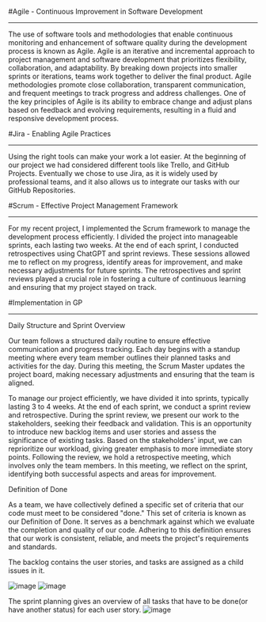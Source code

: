 #Agile - Continuous Improvement in Software Development

***

The use of software tools and methodologies that enable continuous monitoring and enhancement of software quality during the development process is known as Agile. Agile is an iterative and incremental approach to project management and software development that prioritizes flexibility, collaboration,
and adaptability. By breaking down projects into smaller sprints or iterations, teams work together to deliver the final product. Agile methodologies promote close collaboration, transparent communication, and frequent meetings to track progress and address challenges. One of the key principles of Agile
is its ability to embrace change and adjust plans based on feedback and evolving requirements, resulting in a fluid and responsive development process.

#Jira - Enabling Agile Practices

***

Using the right tools can make your work a lot easier. At the beginning of our project we had considered different tools like Trello, and GitHub Projects. Eventually we chose to use Jira, as it is widely used by professional teams, and it also allows us to integrate our tasks with our GitHub Repositories.

#Scrum - Effective Project Management Framework

***

For my recent project, I implemented the Scrum framework to manage the development process efficiently. I divided the project into manageable sprints, each lasting two weeks. At the end of each sprint, I conducted retrospectives using ChatGPT and sprint reviews. These sessions allowed me to reflect
on my progress, identify areas for improvement, and make necessary adjustments for future sprints. The retrospectives and sprint reviews played a crucial role in fostering a culture of continuous learning and ensuring that my project stayed on track.



#Implementation in GP

***

Daily Structure and Sprint Overview

Our team follows a structured daily routine to ensure effective communication and progress tracking. Each day begins with a standup meeting where every team member outlines their planned tasks and activities for the day. During this meeting, the Scrum Master updates the project board, making necessary 
adjustments and ensuring that the team is aligned.

To manage our project efficiently, we have divided it into sprints, typically lasting 3 to 4 weeks. At the end of each sprint, we conduct a sprint review and retrospective. During the sprint review, we present our work to the stakeholders, seeking their feedback and validation. This is an opportunity
to introduce new backlog items and user stories and assess the significance of existing tasks. Based on the stakeholders' input, we can reprioritize our workload, giving greater emphasis to more immediate story points. Following the review, we hold a retrospective meeting, which involves only the
team members. In this meeting, we reflect on the sprint, identifying both successful aspects and areas for improvement.

Definition of Done

As a team, we have collectively defined a specific set of criteria that our code must meet to be considered "done." This set of criteria is known as our Definition of Done. It serves as a benchmark against which we evaluate the completion and quality of our code. Adhering to this definition
ensures that our work is consistent, reliable, and meets the project's requirements and standards.

The backlog contains the user stories, and tasks are assigned as a child issues in it.

![image](https://github.com/Otrigos/Portfolio_S3_ArtjomsF/assets/92020227/c80bfa8b-e8d4-4441-b54b-4543ee0719c9)
![image](https://github.com/Otrigos/Portfolio_S3_ArtjomsF/assets/92020227/489ff8d7-7ad5-42f9-a5a3-1802a143732e)

The sprint planning gives an overview of all tasks that have to be done(or have another status) for each user story.
![image](https://github.com/Otrigos/Portfolio_S3_ArtjomsF/assets/92020227/7be5fca3-b670-4a42-b60e-e539044bb9ee)

